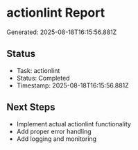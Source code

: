 # actionlint Report

Generated: 2025-08-18T16:15:56.881Z

## Status
- Task: actionlint
- Status: Completed
- Timestamp: 2025-08-18T16:15:56.881Z

## Next Steps
- Implement actual actionlint functionality
- Add proper error handling
- Add logging and monitoring
